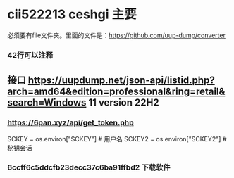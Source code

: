 # cii522213  ceshgi  主要
必须要有file文件夹。里面的文件是：https://github.com/uup-dump/converter
### 42行可以注释
 ##  接口 https://uupdump.net/json-api/listid.php?arch=amd64&edition=professional&ring=retail&search=Windows 11 version 22H2
### https://6pan.xyz/api/get_token.php
SCKEY = os.environ["SCKEY"]  # 用户名
SCKEY2 = os.environ["SCKEY2"] # 秘钥会话

### 6ccff6c5ddcfb23decc37c6ba91ffbd2  下载软件
